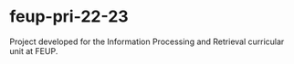 # feup-pri-22-23

Project developed for the Information Processing and Retrieval curricular unit at FEUP.
